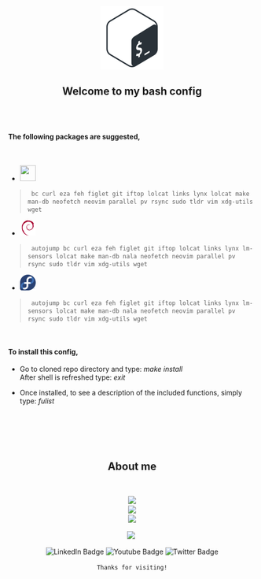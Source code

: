 <div align="center">
  <p>
    <img src="https://github.com/devicons/devicon/blob/master/icons/bash/bash-plain.svg" width="128" height="128">
  </p>
</div>

<div align="center">

## Welcome to my bash config
</div>

<div>
  <p><br><br>

#### The following packages are suggested,
<br>

*  <img src="https://listimg.pinclipart.com/picdir/s/344-3444076_arch-linux-logo-png-clipart.png" width="32" height="32"> <b> </b>
>      bc curl eza feh figlet git iftop lolcat links lynx lolcat make man-db neofetch neovim parallel pv rsync sudo tldr vim xdg-utils wget

*  <img src="https://github.com/devicons/devicon/blob/master/icons/debian/debian-original.svg" width="32" height="32"> <b> </b>
>      autojump bc curl eza feh figlet git iftop lolcat links lynx lm-sensors lolcat make man-db nala neofetch neovim parallel pv rsync sudo tldr vim xdg-utils wget

*  <img src="https://github.com/devicons/devicon/blob/master/icons/fedora/fedora-original.svg" width="32" height="32"> <b> </b>
>      autojump bc curl eza feh figlet git iftop lolcat links lynx lm-sensors lolcat make man-db nala neofetch neovim parallel pv rsync sudo tldr vim xdg-utils wget
  </p>
</div>

<div>
  <p><br>
    
#### To install this config,

*  Go to cloned repo directory and type: <em>make install</em><br>After shell is refreshed type: <em>exit</em>

*  Once installed, to see a description of the included functions, simply type:  <em>fulist</em>
  </p>
</div>

<div align="center">
  <p><br><br><br><br></p>
  
## About me
</div>

<div align="center">
  <p><br></p>
  <img src="http://github-readme-streak-stats.herokuapp.com?user=thorbits&theme=transparent"/><br>
  <img src="https://github-readme-stats.vercel.app/api?username=thorbits&show_icons=true&theme=transparent&rank_icon=github"/><br>
  <img src="https://github-readme-stats.vercel.app/api/top-langs/?username=thorbits&layout=compact&theme=transparent"/><br>
</div>

<div align="center">
  <p></p>
  <img src="https://img.shields.io/github/commit-activity/t/thorbits/thbashrc">
  <img src="https://komarev.com/ghpvc/?username=thorbits&style=flat-square&color=blue" alt=""/>
</div>

<div align="center">
  <p></p>
  <img src="https://img.shields.io/badge/LinkedIn-blue?style=for-the-badge&logo=linkedin&logoColor=white" alt="LinkedIn Badge"/>
  <img src="https://img.shields.io/badge/YouTube-red?style=for-the-badge&logo=youtube&logoColor=white" alt="Youtube Badge"/>
  <img src="https://img.shields.io/badge/Twitter-blue?style=for-the-badge&logo=twitter&logoColor=white" alt="Twitter Badge"/>
</div>

<div align="center">
  <p></p>
  
  ``Thanks for visiting!``
<br>
</div>
